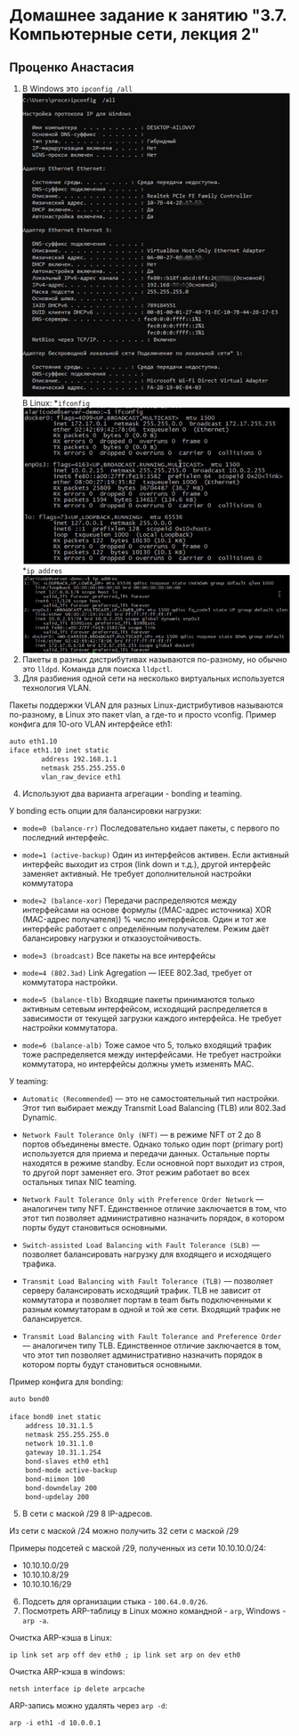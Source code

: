 # Домашнее задание к занятию "3.7. Компьютерные сети, лекция 2"
## Проценко Анастасия

1. В Windows это `ipconfig /all`
![img](1.jpg)
В Linux:
*`ifconfig`
![img](2.jpg)
*`ip addres`
![img](3.jpg)
2. Пакеты в разных дистрибутивах называются по-разному, но обычно это `lldpd`. Команда для поиска `lldpctl`.
3. Для разбиения одной сети на несколько виртуальных используется технология VLAN.

Пакеты поддержки VLAN для разных Linux-дистрибутивов называются по-разному, в Linux это пакет vlan, а где-то и просто vconfig.
Пример конфига для 10-ого VLAN интерфейсе eth1:
```
auto eth1.10
iface eth1.10 inet static
        address 192.168.1.1
        netmask 255.255.255.0
        vlan_raw_device eth1
```
4. Используют два варианта агрегации - bonding и teaming.

У bonding есть опции для балансировки нагрузки:
* `mode=0 (balance-rr)`
Последовательно кидает пакеты, с первого по последний интерфейс.

* `mode=1 (active-backup)`
Один из интерфейсов активен. Если активный интерфейс выходит из строя (link down и т.д.),
другой интерфейс заменяет активный. Не требует дополнительной настройки коммутатора

* `mode=2 (balance-xor)`
Передачи распределяются между интерфейсами на основе формулы
((MAC-адрес источника) XOR (MAC-адрес получателя)) % число интерфейсов.
Один и тот же интерфейс работает с определённым получателем. Режим даёт балансировку нагрузки и отказоустойчивость.

* `mode=3 (broadcast)`
Все пакеты на все интерфейсы

* `mode=4 (802.3ad)`
Link Agregation — IEEE 802.3ad, требует от коммутатора настройки.

* `mode=5 (balance-tlb)`
Входящие пакеты принимаются только активным сетевым интерфейсом, исходящий распределяется
в зависимости от текущей загрузки каждого интерфейса. Не требует настройки коммутатора.

* `mode=6 (balance-alb)`
Тоже самое что 5, только входящий трафик тоже распределяется между интерфейсами. Не требует
настройки коммутатора, но интерфейсы должны уметь изменять MAC.

У teaming:

* `Automatic (Recommended`) — это не самостоятельный тип настройки. Этот тип выбирает между
Transmit Load Balancing (TLB) или 802.3ad Dynamic.

* `Network Fault Tolerance Only (NFT)` — в режиме NFT от 2 до 8 портов объединены вместе.
Однако только один порт (primary port) используется для приема и передачи данных. Остальные порты
находятся в режиме standby. Если основной порт выходит из строя, то другой порт заменяет его.
Этот режим работает во всех остальных типах NIC teaming.

* `Network Fault Tolerance Only with Preference Order Network` — аналогичен типу NFT. Единственное
отличие заключается в том, что этот тип позволяет административно назначить порядок, в котором порты будут становиться основными.

* `Switch-assisted Load Balancing with Fault Tolerance (SLB)` — позволяет балансировать нагрузку для входящего
и исходящего трафика. 

* `Transmit Load Balancing with Fault Tolerance (TLB)` — позволяет серверу балансировать исходящий трафик.
TLB не зависит от коммутатора и позволяет портам в team быть подключенными к разным коммутаторам в одной и той же сети.
Входящий трафик не балансируется.

* `Transmit Load Balancing with Fault Tolerance and Preference Order` — аналогичен типу TLB. Единственное отличие
заключается в том, что этот тип позволяет административно назначить порядок в котором порты будут становиться основными.

Пример конфига для bonding:
```
auto bond0

iface bond0 inet static
    address 10.31.1.5
    netmask 255.255.255.0
    network 10.31.1.0
    gateway 10.31.1.254
    bond-slaves eth0 eth1
    bond-mode active-backup
    bond-miimon 100
    bond-downdelay 200
    bond-updelay 200
```
5. В сети с маской /29 8 IP-адресов.

Из сети с маской /24 можно получить 32 сети с маской /29

Примеры подсетей с маской /29, полученных из сети 10.10.10.0/24:
* 10.10.10.0/29
* 10.10.10.8/29
* 10.10.10.16/29

6. Подсеть для организации стыка - `100.64.0.0/26`.
7. Посмотреть ARP-таблицу в Linux можно командной -  `arp`, Windows - `arp -a`.

Очистка ARP-кэша в Linux:
```
ip link set arp off dev eth0 ; ip link set arp on dev eth0
```
Очистка ARP-кэша в windows:
```
netsh interface ip delete arpcache
```
ARP-запись можно удалять через `arp -d`:
```
arp -i eth1 -d 10.0.0.1
```
